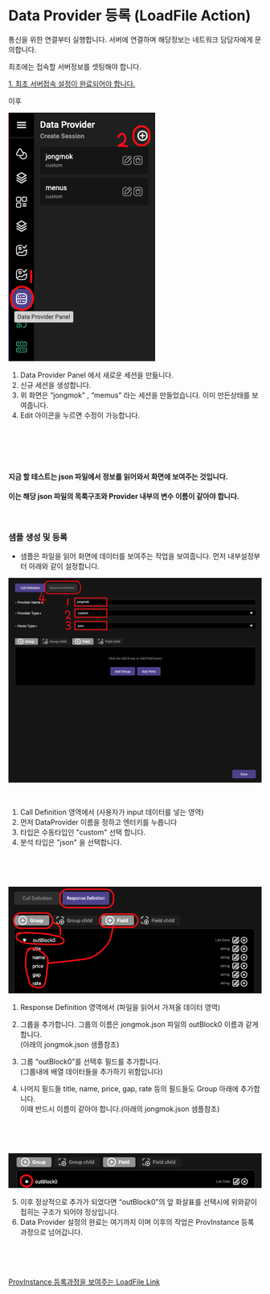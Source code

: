 # Data Provider 등록 (LoadFile Action)

통신을 위한 연결부터 실행합니다. 서버에 연결하며 해당정보는 네트워크 담담자에게 문의합니다.

최초에는 접속할 서버정보를 셋팅해야 합니다. <br/>

[1. 최초 서버접속 설정이 완료되어야 합니다.](/simple_app/Communication.md)
<br/>


이후 

![](<../assets/simple_app/dataprovider01.png>)

1. Data Provider Panel 에서 새로운 세션을 만듦니다.
2. 신규 세션을 생성합니다. 
3. 위 화면은 “jongmok” , “memus” 라는 세션을 만들었습니다. 이미 만든상태를 보여줍니다. 
4. Edit 아이콘을 누르면 수정이 가능합니다.
<br />
<br />
<br />
<br />   

#### 지금 할 테스트는 json 파일에서 정보를 읽어와서 화면에 보여주는 것입니다. 
#### 이는 해당 json 파일의 목록구조와 Provider 내부의 변수 이름이 같아야 합니다. 
<br />

### 샘플 생성 및 등록
- 샘플은 파일을 읽어 화면에 데이터를 보여주는 작업을 보여줍니다. 먼저 내부설정부터 아래와 같이 설정합니다.
  
![](<../assets/simple_app/dataprovider02.png>)

<br/>

1. Call Definition 영역에서 (사용자가 input 데이터를 넣는 영역)
2. 먼저 DataProvider 이름을 정하고 엔터키를 누릅니다
3. 타입은 수동타입인 "custom" 선택 합니다.
4. 분석 타입은 "json" 을 선택합니다.

<br/><br/><br/>

![](<../assets/simple_app/dataprovider03.png>)
<br/>

1. Response Definition 영역에서 (파일을 읽어서 가져올 데이터 영역)
2. 그룹을 추가합니다. 그룹의 이름은 jongmok.json 파일의 outBlock0 이름과 같게 합니다.
<br/> (아래의 jongmok.json 샘플참조)

3. 그룹 “outBlock0”를 선택후 필드를 추가합니다.
   <br/>  (그룹내에 배열 데이터들을 추가하기 위함입니다)
4. 나머지 필드들 title, name, price, gap, rate 등의 필드들도 Group 아래에 추가합니다. 
<br/> 이때 반드시 이름이 같아야 합니다.(아래의 jongmok.json 샘플참조)

<br/><br/><br/>

![](<../assets/simple_app/dataprovider04.png>)
<br/>

5. 이후 정상적으로 추가가 되었다면 “outBlock0”의 앞 화살표를 선택시에 위와같이 접히는 구조가 되어야 정상입니다.
6. Data Provider 설정의 완료는 여기까지 이며 이후의 작업은 ProvInstance 등록 과정으로 넘어갑니다. 
   
<br/><br/><br/>

   [ProvInstance 등록과정을 보여주는 LoadFile Link](/simple_app/LoadFile.md)

<br/><br/><br/><br/><br/>
